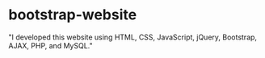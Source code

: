 # bootstrap-website
 "I developed this website using HTML, CSS, JavaScript, jQuery, Bootstrap, AJAX, PHP, and MySQL."
